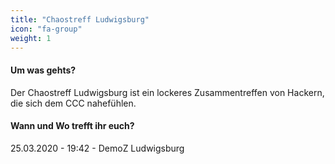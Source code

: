 ```yaml
---
title: "Chaostreff Ludwigsburg"
icon: "fa-group"
weight: 1
---
```

#### Um was gehts?
Der Chaostreff Ludwigsburg ist ein lockeres Zusammentreffen von Hackern, die sich dem CCC nahefühlen.


#### Wann und Wo trefft ihr euch?
25.03.2020 - 19:42 - DemoZ Ludwigsburg
